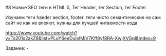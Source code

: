 #8 Новые SEO теги в HTML 5, Тег Header, тег Section, тег Footer

Изучаем теги haeder aection, footer. теги чисто семантические на сам сайт не как не влеяют, нужны для лучшей читаемости кода

https://www.youtube.com/watch?v=Ts201s2akZ8&list=PLuY6eeDuleIMjV7Kff8yf8RA-XwjXVGgl&index=9

Задание: -